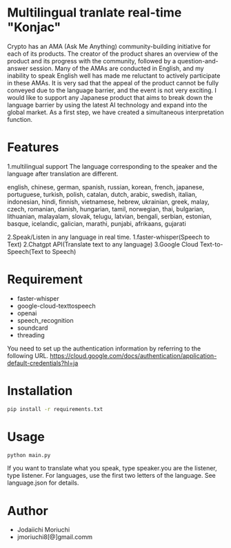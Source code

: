 # Multilingual tranlate real-time "Konjac"

Crypto has an AMA (Ask Me Anything) community-building initiative for each of its products.
The creator of the product shares an overview of the product and its progress with the community, followed by a question-and-answer session.
Many of the AMAs are conducted in English, and my inability to speak English well has made me reluctant to actively participate in these AMAs.
It is very sad that the appeal of the product cannot be fully conveyed due to the language barrier, and the event is not very exciting.
I would like to support any Japanese product that aims to break down the language barrier by using the latest AI technology and expand into the global market.
As a first step, we have created a simultaneous interpretation function.

# Features
1.multilingual support
The language corresponding to the speaker and the language after translation are different.

english, chinese, german, spanish, russian, korean, french, japanese, portuguese, turkish, polish, 
catalan, dutch, arabic, swedish, italian, indonesian, hindi, finnish, vietnamese, hebrew, ukrainian, 
greek, malay, czech, romanian, danish, hungarian, tamil, norwegian, thai, bulgarian, lithuanian, 
malayalam, slovak, telugu, latvian, bengali, serbian, estonian, basque, icelandic, galician, marathi, 
punjabi, afrikaans, gujarati

2.Speak/Listen in any language in real time.
 1.faster-whisper(Speech to Text)
 2.Chatgpt API(Translate text to any language)
 3.Google Cloud Text-to-Speech(Text to Speech)

# Requirement
 
* faster-whisper
* google-cloud-texttospeech
* openai
* speech_recognition
* soundcard
* threading

 You need to set up the authentication information by referring to the following URL.
 https://cloud.google.com/docs/authentication/application-default-credentials?hl=ja

# Installation
 
```bash
pip install -r requirements.txt
```

# Usage
```bash
python main.py
```
If you want to translate what you speak, type speaker.you are the listener, type listener.
For languages, use the first two letters of the language. See language.json for details.


# Author
* Jodaiichi Moriuchi
* jmoriuchi8[@]gmail.comm
